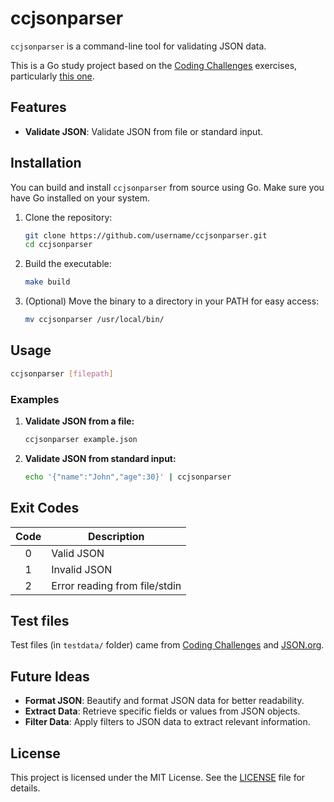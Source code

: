 # ccjsonparser

`ccjsonparser` is a command-line tool for validating JSON data.

This is a Go study project based on the [Coding Challenges](https://codingchallenges.fyi) exercises, particularly [this one](https://codingchallenges.fyi/challenges/challenge-json-parser).

## Features

- **Validate JSON**: Validate JSON from file or standard input.

## Installation

You can build and install `ccjsonparser` from source using Go. Make sure you have Go installed on your system. 

1. Clone the repository:

   ```bash
   git clone https://github.com/username/ccjsonparser.git
   cd ccjsonparser
   ```

1. Build the executable:
   ```bash
   make build
   ```

1. (Optional) Move the binary to a directory in your PATH for easy access:
   ```bash
   mv ccjsonparser /usr/local/bin/
   ```

## Usage
   ```bash
   ccjsonparser [filepath]
   ```

### Examples
1. **Validate JSON from a file:**
   ```bash
   ccjsonparser example.json
   ```

1. **Validate JSON from standard input:**
   ```bash
   echo '{"name":"John","age":30}' | ccjsonparser
   ```

## Exit Codes

Code | Description
:-:|---
0 | Valid JSON
1 | Invalid JSON
2 | Error reading from file/stdin

## Test files

Test files (in `testdata/` folder) came from [Coding Challenges](https://codingchallenges.fyi/challenges/challenge-json-parser) and [JSON.org](http://www.json.org/JSON_checker/test.zip).

## Future Ideas

- **Format JSON**: Beautify and format JSON data for better readability.
- **Extract Data**: Retrieve specific fields or values from JSON objects.
- **Filter Data**: Apply filters to JSON data to extract relevant information.

## License

This project is licensed under the MIT License. See the [LICENSE](LICENSE) file for details.